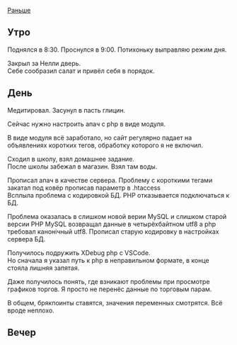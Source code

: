 [Раньше](2020.03.10.md)  
## Утро
Поднялся в 8:30. Проснулся в 9:00. Потихоньку выправляю режим дня.

Закрыл за Нелли дверь.  
Себе сообразил салат и привёл себя в порядок.
## День
Медитировал. Засунул в пасть глицин.

Сейчас нужно настроить апач с php в виде модуля.

В виде модуля всё заработало, но сайт регулярно падает на объявлениях коротких тегов, обработку которого я не включил.

Сходил в школу, взял домашнее задание.  
После школы забежал в магазин. Взял там воды.

Прописал апач в качестве сервера.
Проблему с короткими тегами закатал под ковёр прописав параметр в .htaccess  
Всплыла проблема с кодировкой БД. PHP отказывается подключаться к БД.

Проблема оказалась в слишком новой верии MySQL и слишком старой версии PHP MySQL возвращал данные в четырёхбайтном utf8 а php требовал канонiчный utf8. Прописал старую кодировку в настройках сервера БД.

Получилось подружить XDebug php с VSCode.   
Но сначала я указал путь к php в неправильном формате, в конце стояла лишняя запятая.

Даже получилось понять, где взникают проблемы при просмотре графиков торгов. Я просто не перенёс данные по торговым парам.

В общем, брякпоинты ставятся, значения переменных смотрятся. Всё вроде неплохо.

## Вечер
